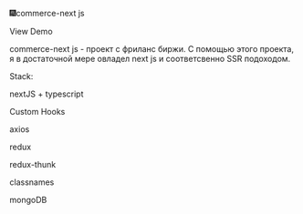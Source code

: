 🎆commerce-next js

View Demo

commerce-next js - проект с фриланс биржи. С помощью этого проекта, я в достаточной мере овладел next js и соответсвенно SSR подоходом.

Stack:

nextJS + typescript

Custom Hooks

axios

redux

redux-thunk

classnames

mongoDB
